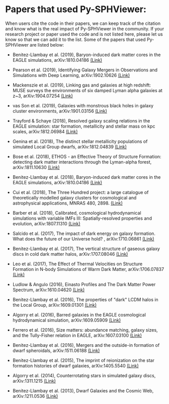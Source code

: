 # Papers that used Py-SPHViewer:

When users cite the code in their papers, we can keep track of the citation and know what is the real impact of Py-SPHViewer in the community. If your research project or paper used the code and is not listed here, please let us know so that we can add it to the list. Some of the papers that used Py-SPHViewer are listed below:

* Benitez-Llambay et al. (2019), Baryon-induced dark matter cores in the EAGLE simulations, arXiv:1810.04186 [(Link)](https://arxiv.org/abs/1810.04186)


* Pearson et al. (2019), Identifying Galaxy Mergers in Observations and Simulations with Deep Learning, arXiv:1902.10626 [(Link)](https://arxiv.org/abs/1902.10626)

* Mackenszie et al. (2019), Linking gas and galaxies at high redshift: MUSE surveys the environments of six damped Lyman alpha galaxies at z~3, arXiv:1904.07254 [(Link)](https://arxiv.org/abs/1904.07254)

* vas Son et al. (2019), Galaxies with monstrous black holes in galaxy cluster environments, arXiv:1901.03156 [(Link)](https://arxiv.org/abs/1901.03156)

* Trayford & Schaye (2018), Resolved galaxy scaling relations in the EAGLE simulation: star formation, metallicity and stellar mass on kpc scales, arXiv:1812.06984 [(Link)](https://arxiv.org/abs/1812.06984)

* Genina et al. (2018), The distinct stellar metallicity populations of simulated Local Group dwarfs, arXiv:1812.04839 [(Link)](https://arxiv.org/abs/1812.04839)

* Bose et al. (2018), ETHOS - an Effective Theory of Structure Formation: detecting dark matter interactions through the Lyman-alpha forest, arXiv:1811.10630 [(Link)](https://arxiv.org/abs/1811.10630)

* Benitez-Llambay et al. (2018), Baryon-induced dark matter cores in the EAGLE simulations, arXiv:1810.04186 [(Link)](https://arxiv.org/abs/1810.04186)

* Cui et al. (2018), The Three Hundred project: a large catalogue of theoretically modelled galaxy clusters for cosmological and astrophysical applications, MNRAS 480, 2898. [(Link)](https://academic.oup.com/mnras/article-abstract/480/3/2898/5066184?redirectedFrom=fulltext)

* Barber et al. (2018), Calibrated, cosmological hydrodynamical simulations with variable IMFs III: Spatially-resolved properties and evolution, arXiv:1807.11310 [(Link)](https://arxiv.org/abs/1807.11310)

* Salcido et al. (2017),  The impact of dark energy on galaxy formation. What does the future of our Universe hold? , arXiv:1710.06861 [(Link)](https://arxiv.org/abs/1710.06861)

* Benitez-Llambay et al. (2017), The vertical structure of gaseous galaxy discs in cold dark matter halos, arXiv:1707.08046  [(Link)](https://arxiv.org/abs/1707.08046)

* Leo et al. (2017), The Effect of Thermal Velocities on
Structure Formation in N-body Simulations of Warm Dark Matter, arXiv:1706.07837  [(Link)](https://arxiv.org/abs/1706.07837)

* Ludlow & Angulo (2016), Einasto Profiles and The Dark Matter Power Spectrum, arXiv:1610.04620  [(Link)](https://arxiv.org/pdf/1610.04620)

* Benitez-Llambay et al. (2016), The properties of "dark" LCDM halos in the Local Group, arXiv:1609.01301  [(Link)](https://arxiv.org/abs/1609.01301)

* Algorry et al. (2016), Barred galaxies in the EAGLE cosmological hydrodynamical simulation, arXiv:1609.05909  [(Link)](https://arxiv.org/pdf/1609.05909)

* Ferrero et al. (2016), Size matters: abundance matching, galaxy sizes, and the Tully-Fisher relation in EAGLE, arXiv:1607.03100  [(Link)](https://arxiv.org/pdf/1607.03100)

* Benitez-Llambay et al. (2016), Mergers and the outside-in formation of dwarf spheroidals, arXiv:1511.06188  [(Link)](https://arxiv.org/abs/1511.06188)

* Benitez-Llambay et al. (2015), The imprint of reionization on the star formation histories of dwarf galaxies, arXiv:1405.5540  [(Link)](https://arxiv.org/abs/1405.5540)

* Algorry et al. (2014), Counterrotating stars in simulated galaxy discs, arXiv:1311.1215  [(Link)](https://arxiv.org/pdf/1311.1215)

* Benitez-Llambay et al. (2013), Dwarf Galaxies and the Cosmic Web, arXiv:1211.0536  [(Link)](https://arxiv.org/abs/1211.0536)

